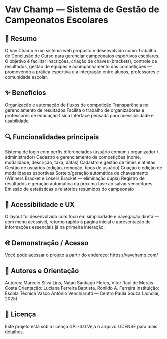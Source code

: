 # Vav Champ — Sistema de Gestão de Campeonatos Escolares

## 📖 Resumo

O Vav Champ é um sistema web proposto e desenvolvido como Trabalho de Conclusão de Curso para gerenciar campeonatos esportivos escolares. O objetivo é facilitar inscrições, criação de chaves (brackets), controle de resultados, gestão de equipes e acompanhamento das competições — promovendo a prática esportiva e a integração entre alunos, professores e comunidade escolar.

## ✨ Benefícios

Organização e automação de fluxos de competição
Transparência no gerenciamento de resultados
Facilita o trabalho de organizadores e professores de educação física
Interface pensada para acessibilidade e usabilidade

## 🔍 Funcionalidades principais

Sistema de login com perfis diferenciados (usuário comum / organizador / administrador)
Cadastro e gerenciamento de competições (nome, modalidade, descrição, taxa, datas)
Cadastro e gestão de times e atletas
Gestão de usuários (edição, remoção, tipos de usuário)
Criação e edição de modalidades esportivas
Sorteio/geração automática de chaveamento (Winners Bracket e Losers Bracket — eliminação dupla)
Registro de resultados e geração automática da próxima fase ao salvar vencedores
Emissão de estatísticas e relatórios resumidos do campeonato

## 🧭 Acessibilidade e UX

O layout foi desenvolvido com foco em simplicidade e navegação direta — com menu acessível, retorno rápido à página inicial e apresentação de informações essenciais já na primeira interação.

## 🌐 Demonstração / Acesso

Você pode acessar o projeto a partir do endereço: https://vavchamp.com/ 

## 👥 Autores e Orientação

Autores: Marcelo Silva Lins, Natan Santiago Flores, Vítor Raul de Morais Costa
Orientação: Luciana Ferreira Baptista, Ronildo A. Ferreira
Instituição: Escola Técnica Vasco Antônio Venchiarutti — Centro Paula Souza (Jundiaí, 2025)

## 📝 Licença

Este projeto está sob a licença GPL-3.0.Veja o arquivo LICENSE para mais detalhes.
